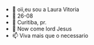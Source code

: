 - 👋 oii,eu sou a Laura Vitoria
- 👀 26-08
- 🌱 Curitiba, pr.
- 💞️ Now come lord Jesus
- 📫 Viva mais que o necessario 


